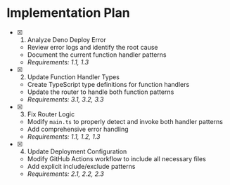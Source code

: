 # Implementation Plan 

- [x] 1. Analyze Deno Deploy Error
  - Review error logs and identify the root cause
  - Document the current function handler patterns
  - _Requirements: 1.1, 1.3_

- [x] 2. Update Function Handler Types
  - Create TypeScript type definitions for function handlers
  - Update the router to handle both function patterns
  - _Requirements: 3.1, 3.2, 3.3_

- [x] 3. Fix Router Logic
  - Modify `main.ts` to properly detect and invoke both handler patterns
  - Add comprehensive error handling
  - _Requirements: 1.1, 1.2, 1.3_

- [x] 4. Update Deployment Configuration
  - Modify GitHub Actions workflow to include all necessary files
  - Add explicit include/exclude patterns
  - _Requirements: 2.1, 2.2, 2.3_


